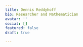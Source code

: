 ```yaml
---
title: Dennis Reddyhoff
bio: Researcher and Mathematician
avatar: ''
social: []
featured: false
draft: true

---
```

